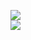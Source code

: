 [![](https://img.shields.io/badge/Made%20With-Github%20Spray-lightgrey.svg?style=for-the-badge&logo=github)](https://github.com/Annihil/github-spray#6208)  
[![](https://i.imgur.com/2DrTn0Z.gif)](https://github.com/Annihil/github-spray)